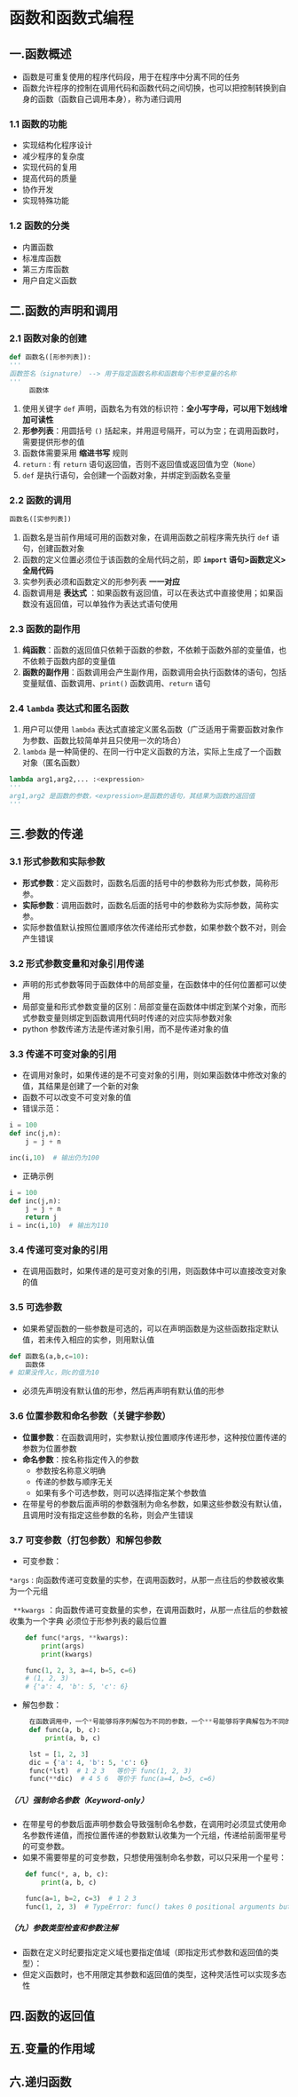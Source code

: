 # 函数和函数式编程

## 一.函数概述
- 函数是可重复使用的程序代码段，用于在程序中分离不同的任务
- 函数允许程序的控制在调用代码和函数代码之间切换，也可以把控制转换到自身的函数（函数自己调用本身），称为递归调用

### 1.1 函数的功能
- 实现结构化程序设计
- 减少程序的复杂度
- 实现代码的复用
- 提高代码的质量
- 协作开发
- 实现特殊功能

### 1.2 函数的分类
- 内置函数
- 标准库函数
- 第三方库函数
- 用户自定义函数

## 二.函数的声明和调用
### 2.1 函数对象的创建
```python
def 函数名([形参列表]):
'''
函数签名（signature） --> 用于指定函数名称和函数每个形参变量的名称
'''
     函数体
```

1. 使用关键字 `def` 声明，函数名为有效的标识符：__全小写字母，可以用下划线增加可读性__
2. __形参列表__：用圆括号 `()` 括起来，并用逗号隔开，可以为空；在调用函数时，需要提供形参的值
3. 函数体需要采用 __缩进书写__ 规则
4. `return` : 有 `return` 语句返回值，否则不返回值或返回值为空（`None`）
5. `def` 是执行语句，会创建一个函数对象，并绑定到函数名变量

### 2.2 函数的调用
 ```python
函数名([实参列表])  
 ```
1. 函数名是当前作用域可用的函数对象，在调用函数之前程序需先执行 `def` 语句，创建函数对象
2. 函数的定义位置必须位于该函数的全局代码之前，即 __`import` 语句>函数定义>全局代码__
3. 实参列表必须和函数定义的形参列表 __一一对应__
4. 函数调用是 __表达式__ ：如果函数有返回值，可以在表达式中直接使用；如果函数没有返回值，可以单独作为表达式语句使用

### 2.3 函数的副作用 

1. __纯函数__：函数的返回值只依赖于函数的参数，不依赖于函数外部的变量值，也不依赖于函数内部的变量值
2. __函数的副作用__：函数调用会产生副作用，函数调用会执行函数体的语句，包括变量赋值、函数调用、`print()` 函数调用、`return` 语句


### 2.4 `lambda` 表达式和匿名函数
1. 用户可以使用 `lambda` 表达式直接定义匿名函数（广泛适用于需要函数对象作为参数、函数比较简单并且只使用一次的场合）
2. `lambda` 是一种简便的、在同一行中定义函数的方法，实际上生成了一个函数对象（匿名函数）
```python
lambda arg1,arg2,... :<expression>
'''
arg1,arg2 是函数的参数，<expression>是函数的语句，其结果为函数的返回值
'''
```
## 三.参数的传递
### 3.1 形式参数和实际参数
- __形式参数__：定义函数时，函数名后面的括号中的参数称为形式参数，简称形参。
- __实际参数__：调用函数时，函数名后面的括号中的参数称为实际参数，简称实参。
- 实际参数值默认按照位置顺序依次传递给形式参数，如果参数个数不对，则会产生错误

### 3.2 形式参数变量和对象引用传递
- 声明的形式参数等同于函数体中的局部变量，在函数体中的任何位置都可以使用
- 局部变量和形式参数变量的区别：局部变量在函数体中绑定到某个对象，而形式参数变量则绑定到函数调用代码时传递的对应实际参数对象
- python 参数传递方法是传递对象引用，而不是传递对象的值

### 3.3 传递不可变对象的引用
- 在调用对象时，如果传递的是不可变对象的引用，则如果函数体中修改对象的值，其结果是创建了一个新的对象
- 函数不可以改变不可变对象的值
- 错误示范：
```python
i = 100
def inc(j,n):
    j = j + n

inc(i,10)  # 输出仍为100
```
- 正确示例
```python
i = 100
def inc(j,n):
    j = j + n
    return j  
i = inc(i,10)  # 输出为110
```

### 3.4 传递可变对象的引用
- 在调用函数时，如果传递的是可变对象的引用，则函数体中可以直接改变对象的值

### 3.5 可选参数
- 如果希望函数的一些参数是可选的，可以在声明函数是为这些函数指定默认值，若未传入相应的实参，则用默认值
```python
def 函数名(a,b,c=10):
    函数体
# 如果没传入c，则c的值为10
```
- 必须先声明没有默认值的形参，然后再声明有默认值的形参

### 3.6 位置参数和命名参数（关键字参数）
- __位置参数__：在函数调用时，实参默认按位置顺序传递形参，这种按位置传递的参数为位置参数
- __命名参数__：按名称指定传入的参数
   - 参数按名称意义明确
   - 传递的参数与顺序无关
   - 如果有多个可选参数，则可以选择指定某个参数值
- 在带星号的参数后面声明的参数强制为命名参数，如果这些参数没有默认值，且调用时没有指定这些参数的名称，则会产生错误


### 3.7 可变参数（打包参数）和解包参数
- 可变参数：

 `*args` : 向函数传递可变数量的实参，在调用函数时，从那一点往后的参数被收集为一个元组
   
` **kwargs` ：向函数传递可变数量的实参，在调用函数时，从那一点往后的参数被收集为一个字典
    必须位于形参列表的最后位置

```python
    def func(*args, **kwargs):
        print(args)
        print(kwargs)

    func(1, 2, 3, a=4, b=5, c=6)
    # (1, 2, 3)
    # {'a': 4, 'b': 5, 'c': 6}
```
- 解包参数：
```python
     在函数调用中，一个*号能够将序列解包为不同的参数，一个**号能够将字典解包为不同的参数，使其成为独立的关键字参数
     def func(a, b, c):
         print(a, b, c)

     lst = [1, 2, 3]
     dic = {'a': 4, 'b': 5, 'c': 6}
     func(*lst)  # 1 2 3   等价于 func(1, 2, 3)
     func(**dic)  # 4 5 6  等价于 func(a=4, b=5, c=6)

```

##### （八）强制命名参数（Keyword-only）
- 在带星号的参数后面声明参数会导致强制命名参数，在调用时必须显式使用命名参数传递值，而按位置传递的参数默认收集为一个元组，传递给前面带星号的可变参数。 
- 如果不需要带星的可变参数，只想使用强制命名参数，可以只采用一个星号：
```python
    def func(*, a, b, c):
        print(a, b, c)

    func(a=1, b=2, c=3)  # 1 2 3
    func(1, 2, 3)  # TypeError: func() takes 0 positional arguments but 3 were given
```

##### （九）参数类型检查和参数注解
- 函数在定义时纪要指定定义域也要指定值域（即指定形式参数和返回值的类型）：
- 但定义函数时，也不用限定其参数和返回值的类型，这种灵活性可以实现多态性
## 四.函数的返回值

## 五.变量的作用域

## 六.递归函数
